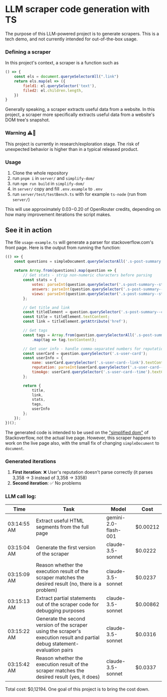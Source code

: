 # LLM scraper code generation with TS

The purpose of this LLM-powered project is to generate scrapers. This is a tech demo, and not currently intended for out-of-the-box usage.

### Defining a scraper
In this project's context, a scraper is a function such as
```javascript
() => {
    const els = document.queryeSelectorAll(".link")
    return els.map(el => ({
        field1: el.querySelector('text'),
        filed2: el.children.length,
    })
}
```
Generally speaking, a scraper extracts useful data from a website. In this project, a scraper more specifically extracts useful data from a website's DOM tree's snapshot.

### Warning ⚠️🚨
This project is currently in research/exploration stage. The risk of unexpected behavior is higher than in a typical released product.

### Usage
1. Clone the whole repository
2. run `pnpm i` in `server/` and `simplify-dom/`
3. run `npm run build` in `simplify-dom/`
4. in `server/` copy and fill `.env.example` to `.env`
5. run `server/test/testBench.ts` with for example `ts-node` (run from `server/`)

This will use approximately $0.03-$0.20 of OpenRouter credits, depending on how many improvement iterations the script makes.

## See it in action
The file `usage-example.ts` will generate a parser for stackoverflow.com's front page. Here is the output from running the function:

```javascript
(() => {
    const questions = simpleDocument.querySelectorAll('.s-post-summary');
    
    return Array.from(questions).map(question => {
        // Get stats - strip non-numeric characters before parsing
        const stats = {
            votes: parseInt(question.querySelector('.s-post-summary--stats-item__emphasized').textContent.replace(/\D/g, '')) || 0,
            answers: parseInt(question.querySelector('.s-post-summary--stats-item:nth-child(2)').textContent.replace(/\D/g, '')) || 0,
            views: parseInt(question.querySelector('.s-post-summary--stats-item:nth-child(3)').textContent.replace(/\D/g, '')) || 0
        };

        // Get title and link
        const titleElement = question.querySelector('.s-post-summary--content-title a');
        const title = titleElement.textContent;
        const link = titleElement.getAttribute('href');

        // Get tags
        const tags = Array.from(question.querySelectorAll('.s-post-summary--meta-tags .s-tag'))
            .map(tag => tag.textContent);

        // Get user info - handle comma-separated numbers for reputation
        const userCard = question.querySelector('.s-user-card');
        const userInfo = {
            name: userCard.querySelector('.s-user-card--link').textContent,
            reputation: parseInt(userCard.querySelector('.s-user-card--rep')?.textContent.replace(/,/g, '')) || 0,
            timeAgo: userCard.querySelector('.s-user-card--time').textContent
        };

        return {
            title,
            link,
            stats,
            tags,
            userInfo
        };
    });
})();
```
The generated code is intended to be used on the ["simplified dom"](https://github.com/patrr2/simplify-dom) of Stackoverflow, not the actual live page. However, this scraper happens to work on the live page also, with the small fix of changing `simpleDocument` to `document`.

### Generated iterations
1. **First iteration**: ❌ User's reputation doesn't parse correctly (it parses 3,358 -> 3 instead of 3,358 -> 3358)
1. **Second iteration**: ✅ No problems 

### LLM call log:

| Time | Task | Model | Cost |
|----------|----------|----------|----------|
| 03:14:55 AM   | Extract useful HTML segments from the full page | gemini-2.0-flash-001  | $0.00212 |
| 03:15:04 AM   | Generate the first version of the scraper   | claude-3.5-sonnet   | $0.0222   |
| 03:15:09 AM   | Reason whether the execution result of the scraper matches the desired result (no, there is a problem)   | claude-3.5-sonnet   | $0.0237   |
| 03:15:13 AM   | Extract partial statements out of the scraper code for debugging purposes   | claude-3.5-sonnet   | $0.00862   |
| 03:15:22 AM   | Generate the second version of the scraper using the scraper's execution result and partial debug statement-evaluation pairs   | claude-3.5-sonnet   | $0.0316   |
| 03:15:42 AM   | Reason whether the execution result of the scraper matches the desired result (yes, it does)   | claude-3.5-sonnet   | $0.0337   |

Total cost: $0,12194. One goal of this project is to bring the cost down.
